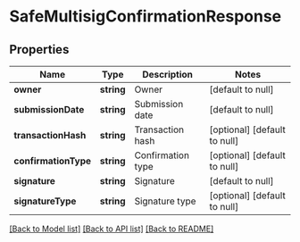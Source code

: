 # SafeMultisigConfirmationResponse

## Properties
Name | Type | Description | Notes
------------ | ------------- | ------------- | -------------
**owner** | **string** | Owner | [default to null]
**submissionDate** | **string** | Submission date | [default to null]
**transactionHash** | **string** | Transaction hash | [optional] [default to null]
**confirmationType** | **string** | Confirmation type | [optional] [default to null]
**signature** | **string** | Signature | [default to null]
**signatureType** | **string** | Signature type | [optional] [default to null]

[[Back to Model list]](../README.md#documentation-for-models) [[Back to API list]](../README.md#documentation-for-api-endpoints) [[Back to README]](../README.md)


